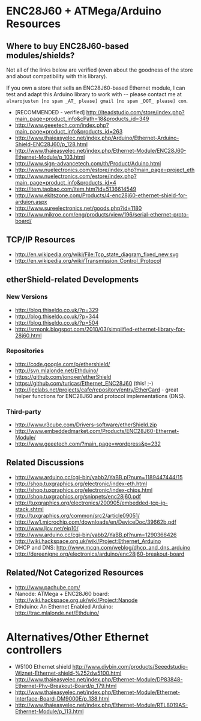 ENC28J60 + ATMega/Arduino Resources
===================================

Where to buy ENC28J60-based modules/shields?
--------------------------------------------

Not all of the links below are verified (even about the goodness of the store and about compatibility with this library).

If you own a store that sells an ENC28J60-based Ethernet module, I can test and adapt this Arduino library to work with -- please contact me at `alvarojusten [no spam _AT_ please] gmail [no spam _DOT_ please] com`.

- [RECOMMENDED - verified] <http://iteadstudio.com/store/index.php?main_page=product_info&cPath=18&products_id=349>
- <http://www.geeetech.com/index.php?main_page=product_info&products_id=263>
- <http://www.thaieasyelec.net/index.php/Arduino/Ethernet-Arduino-Shield-ENC28J60/p_128.html>
- <http://www.thaieasyelec.net/index.php/Ethernet-Module/ENC28J60-Ethernet-Module/p_103.html>
- <http://www.sign-advancetech.com/th/Product/Aduino.html>
- <http://www.nuelectronics.com/estore/index.php?main_page=project_eth>
- <http://www.nuelectronics.com/estore/index.php?main_page=product_info&products_id=4>
- <http://item.taobao.com/item.htm?id=5136614549>
- <http://www.ekitszone.com/Products/4-enc28j60-ethernet-shield-for-arduion.aspx>
- <http://www.sureelectronics.net/goods.php?id=1180>
- <http://www.mikroe.com/eng/products/view/196/serial-ethernet-proto-board/>


TCP/IP Resources
----------------

- <http://en.wikipedia.org/wiki/File:Tcp_state_diagram_fixed_new.svg>
- <http://en.wikipedia.org/wiki/Transmission_Control_Protocol>


etherShield-related Developments
--------------------------------

### New Versions

- <http://blog.thiseldo.co.uk/?p=329>
- <http://blog.thiseldo.co.uk/?p=344>
- <http://blog.thiseldo.co.uk/?p=504>
- <http://srmonk.blogspot.com/2010/03/simplified-ethernet-library-for-28j60.html>

### Repositories

- <http://code.google.com/p/ethershield/>
- <http://svn.mlalonde.net/Ethduino/>
- <https://github.com/jonoxer/etherShield>
- <https://github.com/turicas/Ethernet_ENC28J60> (this! ;-)
- <http://jeelabs.net/projects/cafe/repository/entry/EtherCard> - great helper functions for ENC28J60 and protocol implementations (DNS).

### Third-party

- <http://www.r3cube.com/Drivers-software/etherShield.zip>
- <http://www.embeddedmarket.com/Products/ENC28J60-Ethernet-Module/>
- <http://www.geeetech.com/?main_page=wordpress&p=232>


Related Discussions
-------------------

- <http://www.arduino.cc/cgi-bin/yabb2/YaBB.pl?num=1189447444/15>
- <http://shop.tuxgraphics.org/electronic/index-eth.html>
- <http://shop.tuxgraphics.org/electronic/index-chips.html>
- <http://shop.tuxgraphics.org/snippets/enc28j60.pdf>
- <http://tuxgraphics.org/electronics/200905/embedded-tcp-ip-stack.shtml>
- <http://tuxgraphics.org/common/src2/article09051/>
- <http://ww1.microchip.com/downloads/en/DeviceDoc/39662b.pdf>
- <http://www.ljcv.net/eip10/>
- <http://www.arduino.cc/cgi-bin/yabb2/YaBB.pl?num=1290366426>
- <http://wiki.hackspace.org.uk/wiki/Project:Ethernet_Arduino>
- DHCP and DNS: <http://www.mcqn.com/weblog/dhcp_and_dns_arduino>
- <http://dereenigne.org/electronics/arduino/enc28j60-breakout-board>




Related/Not Categorized Resources
---------------------------------

- <http://www.pachube.com/>
- Nanode: ATMega + ENC28J60 board: <http://wiki.hackspace.org.uk/wiki/Project:Nanode>
- Ethduino: An Ethernet Enabled Arduino: <http://trac.mlalonde.net/Ethduino/>


Alternatives/Other Ethernet controllers
=======================================

- W5100 Ethernet shield <http://www.diybin.com/products/Seeedstudio-Wiznet-Ethernet-shield-%252dw5100.html>
- <http://www.thaieasyelec.net/index.php/Ethernet-Module/DP83848-Ethernet-Phy-Breakout-Board/p_179.html>
- <http://www.thaieasyelec.net/index.php/Ethernet-Module/Ethernet-Interface-Board-DM9000E/p_138.html>
- <http://www.thaieasyelec.net/index.php/Ethernet-Module/RTL8019AS-Ethernet-Module/p_113.html>
